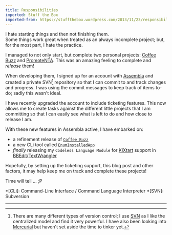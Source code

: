 ```yaml
---
title: Responsibilities
imported: Stuff the Box
imported-from: https://stuffthebox.wordpress.com/2013/11/23/responsibilities/
---
```


I hate starting things and then not finishing them.<br />
Some things work great when treated as an always incomplete project; but, for the most part, I hate the practice.

I managed to not only start, but complete two personal projects: [Coffee Buzz](/coffeebuzz/ "Coffee Buzz – Give Your Computer a Buzz!") and [PromoteNTA](/cli-tools/promotenta/ "PromoteNTA – Promote a Notification Tray Application"). This was an amazing feeling to complete and *release* them!

When developing them, I signed up for an account with [Assembla](http://www.assembla.com/) and created a private SVN[^SVN] repository so that I can commit to and track changes and progress. I was using the commit messages to keep track of items to-do; sadly this wasn't ideal.

I have recently upgraded the account to include ticketing features. This now allows me to create tasks against the different little projects that I am committing so that I can easily see what is left to do and how close to release I am.

With these new features in Assembla active, I have embarked on:

- a refinement release of [`Coffee Buzz`](/coffeebuzz/ "Coffee Buzz – Give Your Computer a Buzz!")
- a new CLi tool called [`EnumInstalledApp`](/cli-tools/enuminstalledapp/ "EnumInstalledApp - Query the Registry Uninstall Key")
- *finally* releasing my `Codeless Language Module` for [KiXtart](http://en.wikipedia.org/wiki/KiXtart "Wikipedia Definition for KiXtart") support in [BBEdit](http://www.barebones.com/products/bbedit/ "Product page for BBEdit")/[TextWrangler](http://www.barebones.com/products/textwrangler/ "Product page for TextWrangler")

Hopefully, by setting up the ticketing support, this blog post and other factors, it may help keep me on track and complete these projects!

Time will tell ... ;P

*[CLi]: Command-Line Interface / Command Language Interpreter
*[SVN]: Subversion

---

[^SVN]: There are many different types of version control; I use [SVN](http://en.wikipedia.org/wiki/Apache_Subversion "Wikipedia Definition for SVN") as I like the centralized model and find it very powerful. I have also been looking into [Mercurial](http://en.wikipedia.org/wiki/Mercurial "Wikipedia Definition for Mercurial") but haven't set aside the time to tinker yet.
